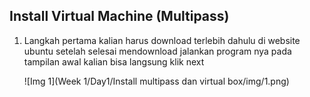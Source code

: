 ## Install Virtual Machine (Multipass)


1. Langkah pertama kalian harus download terlebih dahulu di website ubuntu setelah selesai mendownload jalankan program nya
    pada tampilan awal kalian bisa langsung klik next

    ![Img 1](Week 1/Day1/Install multipass dan virtual box/img/1.png)
